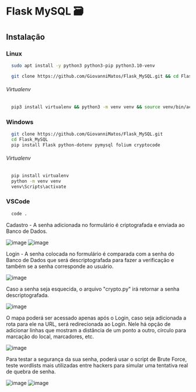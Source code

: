 # Flask MySQL 🗃

## Instalação

### Linux
```bash
  sudo apt install -y python3 python3-pip python3.10-venv
```
```bash
  git clone https://github.com/GiovanniMatos/Flask_MySQL.git && cd Flask_MySQL && pip3 install Flask python-dotenv pymysql folium cryptocode
```
###### Virtualenv
```bash
  pip3 install virtualenv && python3 -m venv venv && source venv/bin/activate
```
### Windows
```bash
  git clone https://github.com/GiovanniMatos/Flask_MySQL.git
  cd Flask_MySQL
  pip install Flask python-dotenv pymysql folium cryptocode
```
###### Virtualenv
```bash
  pip install virtualenv
  python -m venv venv
  venv\Scripts\activate
```
### VSCode
```bash
  code .
```
Cadastro - A senha adicionada no formulário é criptografada e enviada ao Banco de Dados.

![image](https://github.com/GiovanniMatos/Flask_MySQL/assets/99231397/b0d319ad-74dd-41c3-a9cb-b23d92e0f79d)
![image](https://github.com/GiovanniMatos/Flask_MySQL/assets/99231397/a143dba9-a02f-4ada-8dfe-1aa6b3d56520)

Login - A senha colocada no formulário é comparada com a senha do Banco de Dados que será descriptografada para fazer a verificação e também se a senha corresponde ao usuário.

![image](https://github.com/GiovanniMatos/Flask_MySQL/assets/99231397/179a04f8-3fea-47b7-bb44-c439ed6567b0)

Caso a senha seja esquecida, o arquivo "crypto.py" irá retornar a senha descriptografada.

![image](https://github.com/GiovanniMatos/Flask_MySQL/assets/99231397/f1868ffe-aa2a-43dc-97cd-0646830de61d)

O mapa poderá ser acessado apenas após o Login, caso seja adicionada a rota para ele na URL, será redirecionada ao Login. Nele há opção de adicionar linhas que mostram a distância de um ponto a outro, círculo para marcação do local, marcadores, etc.

![image](https://github.com/GiovanniMatos/Flask_MySQL/assets/99231397/2a48e6ff-0374-492e-8a41-133747bfcc6c)

Para testar a segurança da sua senha, poderá usar o script de Brute Force, teste wordlists mais utilizadas entre hackers para simular uma tentativa real de quebra de senha.

![image](https://github.com/GiovanniMatos/Flask_MySQL/assets/99231397/19f940ed-9419-41d5-b4e4-9a710c0a7b13)
![image](https://github.com/GiovanniMatos/Flask_MySQL/assets/99231397/0c936067-1811-48d1-8e5b-049207a476b9)

